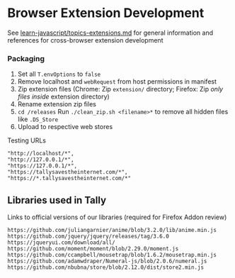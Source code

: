 



# Browser Extension Development

See [learn-javascript/topics-extensions.md](https://github.com/omundy/learn-javascript/blob/main/topics-extensions.md) for general information and references for cross-browser extension development




### Packaging

1. Set all `T.envOptions` to `false`
1. Remove localhost and `webRequest` from host permissions in manifest
1. Zip extension files (Chrome: Zip `extension/` directory; Firefox: Zip *only files inside* extension directory)
1. Rename extension zip files
1. `cd /releases` Run `./clean_zip.sh <filename>*` to remove all hidden files like `.DS_Store`
1. Upload to respective web stores


Testing URLs
```
"http://localhost/*",
"http://127.0.0.1/*",
"https://127.0.0.1/*",
"https://tallysavestheinternet.com/*",
"https://*.tallysavestheinternet.com/*"
```





## Libraries used in Tally

Links to official versions of our libraries (required for Firefox Addon review)

```
https://github.com/juliangarnier/anime/blob/3.2.0/lib/anime.min.js
https://github.com/jquery/jquery/releases/tag/3.6.0
https://jqueryui.com/download/all/
https://github.com/moment/moment/blob/2.29.0/moment.js
https://github.com/ccampbell/mousetrap/blob/1.6.2/mousetrap.min.js
https://github.com/adamwdraper/Numeral-js/blob/2.0.6/numeral.js
https://github.com/nbubna/store/blob/2.12.0/dist/store2.min.js
```
